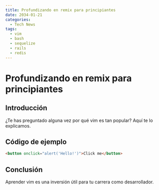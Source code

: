 ```yaml
---
title: Profundizando en remix para principiantes
date: 2034-01-21
categories:
  - Tech News
tags:
  - vim
  - bash
  - sequelize
  - rails
  - redis
---
```


# Profundizando en remix para principiantes

## Introducción

¿Te has preguntado alguna vez por qué vim es tan popular? Aquí te lo explicamos.

## Código de ejemplo

```html
<button onclick="alert('Hello!')">Click me</button>
```

## Conclusión

Aprender vim es una inversión útil para tu carrera como desarrollador.
